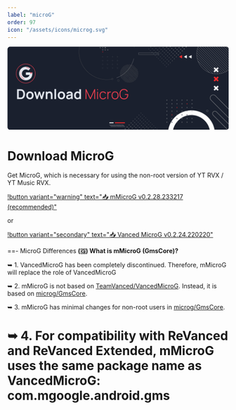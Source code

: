 ```yaml
---
label: "microG"
order: 97
icon: "/assets/icons/microg.svg"
---
```


![](../assets/cover/download-microg-cover.png)

# Download MicroG
Get MicroG, which is necessary for using the non-root version of YT RVX / YT Music RVX.

[!button variant="warning" text="📥 mMicroG v0.2.28.233217 (recommended)"](https://github.com/kazimmt/mMicroG/releases/download/v0.2.28.233217/MicroG-Universal.apk)

or

[!button variant="secondary" text="📥 Vanced MicroG v0.2.24.220220"](https://github.com/TeamVanced/VancedMicroG/releases/download/v0.2.24.220220-220220001/microg.apk)

==- MicroG Differences
**(🇬) What is mMicroG (GmsCore)?**

➥ 1. VancedMicroG has been completely discontinued.
Therefore, mMicroG will replace the role of VancedMicroG

➥ 2. mMicroG is not based on [TeamVanced/VancedMicroG](https://www.github.com/TeamVanced/VancedMicroG).
Instead, it is based on [microg/GmsCore](https://www.github.com/microg/GmsCore).

➥ 3. mMicroG has minimal changes for non-root users in [microg/GmsCore](https://www.github.com/microg/GmsCore).

➥ 4. For compatibility with ReVanced and ReVanced Extended, mMicroG uses the same package name as VancedMicroG:
com.mgoogle.android.gms
===
